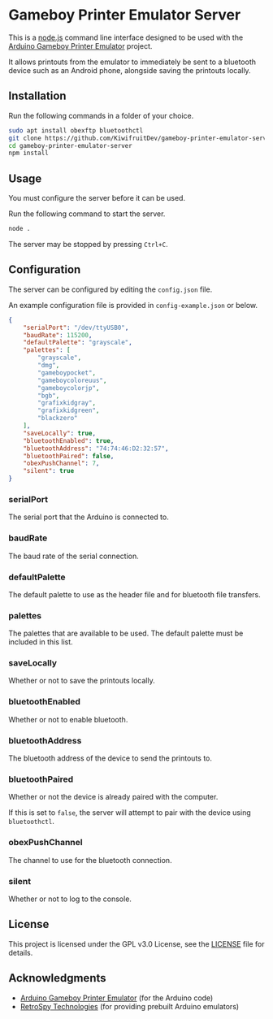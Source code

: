 # Gameboy Printer Emulator Server

This is a [node.js](https://nodejs.org/) command line interface designed to be used with the [Arduino Gameboy Printer Emulator](https://github.com/mofosyne/arduino-gameboy-printer-emulator) project.

It allows printouts from the emulator to immediately be sent to a bluetooth device such as an Android phone, alongside saving the printouts locally.

## Installation

Run the following commands in a folder of your choice.

```bash
sudo apt install obexftp bluetoothctl
git clone https://github.com/KiwifruitDev/gameboy-printer-emulator-server.git
cd gameboy-printer-emulator-server
npm install
```

## Usage

You must configure the server before it can be used.

Run the following command to start the server.

```bash
node .
```

The server may be stopped by pressing `Ctrl+C`.

## Configuration

The server can be configured by editing the `config.json` file.

An example configuration file is provided in `config-example.json` or below.

```json
{
    "serialPort": "/dev/ttyUSB0",
    "baudRate": 115200,
    "defaultPalette": "grayscale",
    "palettes": [
        "grayscale",
        "dmg",
        "gameboypocket",
        "gameboycoloreuus",
        "gameboycolorjp",
        "bgb",
        "grafixkidgray",
        "grafixkidgreen",
        "blackzero"
    ],
    "saveLocally": true,
    "bluetoothEnabled": true,
    "bluetoothAddress": "74:74:46:D2:32:57",
    "bluetoothPaired": false,
    "obexPushChannel": 7,
    "silent": true
}
```

### serialPort

The serial port that the Arduino is connected to.

### baudRate

The baud rate of the serial connection.

### defaultPalette

The default palette to use as the header file and for bluetooth file transfers.

### palettes

The palettes that are available to be used. The default palette must be included in this list.

### saveLocally

Whether or not to save the printouts locally.

### bluetoothEnabled

Whether or not to enable bluetooth.

### bluetoothAddress

The bluetooth address of the device to send the printouts to.

### bluetoothPaired

Whether or not the device is already paired with the computer.

If this is set to `false`, the server will attempt to pair with the device using `bluetoothctl`.

### obexPushChannel

The channel to use for the bluetooth connection.

### silent

Whether or not to log to the console.

## License

This project is licensed under the GPL v3.0 License, see the [LICENSE](LICENSE) file for details.

## Acknowledgments

- [Arduino Gameboy Printer Emulator](https://github.com/mofosyne/arduino-gameboy-printer-emulator) (for the Arduino code)
- [RetroSpy Technologies](https://retro-spy.com/) (for providing prebuilt Arduino emulators)
